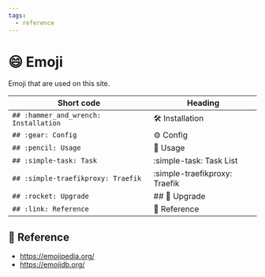 ```yaml
---
tags:
  - reference
---
```

# :smile: Emoji

Emoji that are used on this site.

| Short code | Heading       |
|------------|---------------|
| `## :hammer_and_wrench: Installation` | :hammer_and_wrench: Installation |
| `## :gear: Config`   | :gear: Config |
| `## :pencil: Usage` | :pencil: Usage |
| `## :simple-task: Task` | :simple-task: Task List |
| `## :simple-traefikproxy: Traefik` | :simple-traefikproxy: Traefik |
| `## :rocket: Upgrade` | ## :rocket: Upgrade |
| `## :link: Reference` | :link: Reference |

## :link: Reference

- <https://emojipedia.org/>
- <https://emojidb.org/>
